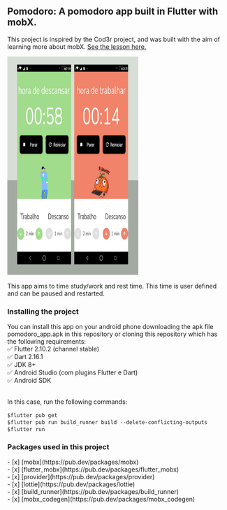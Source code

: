 ## Pomodoro: A pomodoro app built in Flutter with mobX.

This project is inspired by the Cod3r project, and was built with the aim of learning more about mobX. [See the lesson here.](https://www.youtube.com/watch?v=LeRjIY4n2Vk)

<img src="https://raw.githubusercontent.com/vivianeor/pomodoro_app/master/assets/print_app/1.jpeg" width="300" height="500">

This app aims to time study/work and rest time. This time is user defined and can be paused and restarted.

<h3>Installing the project</h3>
You can install this app on your android phone downloading the apk file pomodoro_app.apk in this repository or cloning this repository which has the following requirements:<br/>
✅ Flutter 2.10.2 (channel stable) <br/>
✅ Dart 2.16.1 <br/>
✅ JDK 8+ <br/>
✅ Android Studio (com plugins Flutter e Dart) <br/>
✅ Android SDK <br/><br/>

In this case, run the following commands:
```
$flutter pub get
$flutter pub run build_runner build --delete-conflicting-outputs
$flutter run
```

<h3>Packages used in this project</h3>
- [x] [mobx](https://pub.dev/packages/mobx) <br/>
- [x] [flutter_mobx](https://pub.dev/packages/flutter_mobx)<br/>
- [x] [provider](https://pub.dev/packages/provider)<br/>
- [x] [lottie](https://pub.dev/packages/lottie)<br/>
- [x] [build_runner](https://pub.dev/packages/build_runner)<br/>
- [x] [mobx_codegen](https://pub.dev/packages/mobx_codegen)<br/>